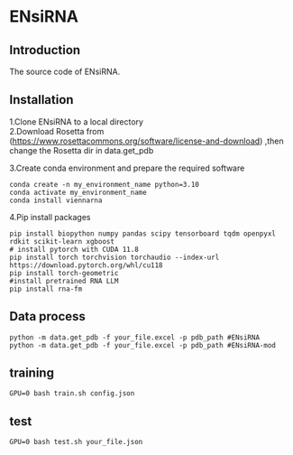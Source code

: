 # ENsiRNA
## Introduction
The source code of ENsiRNA.
## Installation
1.Clone ENsiRNA to a local directory    
2.Download Rosetta from (https://www.rosettacommons.org/software/license-and-download) ,then change the Rosetta dir in data.get_pdb     

3.Create conda environment and prepare the required software
```
conda create -n my_environment_name python=3.10
conda activate my_environment_name
conda install viennarna
```
4.Pip install packages  
```
pip install biopython numpy pandas scipy tensorboard tqdm openpyxl rdkit scikit-learn xgboost
# install pytorch with CUDA 11.8
pip install torch torchvision torchaudio --index-url https://download.pytorch.org/whl/cu118
pip install torch-geometric
#install pretrained RNA LLM
pip install rna-fm
```
## Data process
```
python -m data.get_pdb -f your_file.excel -p pdb_path #ENsiRNA
python -m data.get_pdb -f your_file.excel -p pdb_path #ENsiRNA-mod
```
## training
```
GPU=0 bash train.sh config.json
```
## test
```
GPU=0 bash test.sh your_file.json
```
